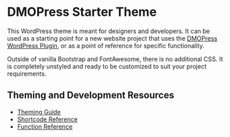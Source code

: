 # DMOPress Starter Theme
This WordPress theme is meant for designers and developers. It can be used as a starting point for a new website project that uses the [DMOPress WordPress Plugin](https://www.dmopress.com/dmopress/), or as a point of reference for specific functionality.  

Outside of vanilla Bootstrap and FontAwesome, there is no additional CSS. It is completely unstyled and ready to be customized to suit your project requirements. 

Theming and Development Resources
---------------------------------
* [Theming Guide](https://www.dmopress.com/guide/theming/)
* [Shortcode Reference](https://www.dmopress.com/guide/shortcodes/)
* [Function Reference](https://www.dmopress.com/guide/functions/)
